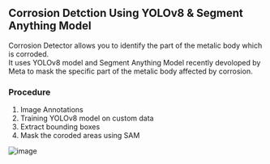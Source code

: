 ## Corrosion Detction Using YOLOv8 & Segment Anything Model
Corrosion Detector allows you to identify the part of the metalic body which is corroded.<br>It uses YOLOv8 model and Segment Anything Model recently devoloped by Meta to  mask the specific part of the metalic body affected by corrosion.

### Procedure 
1. Image Annotations
2. Training YOLOv8 model on custom data
3. Extract bounding boxes
4. Mask the coroded areas using SAM

![image](https://github.com/KDcommits/Corrosion-detction-with-YOLOv8-SAM/assets/124420761/1732c22d-adae-4526-9860-f09cbad965ac)

